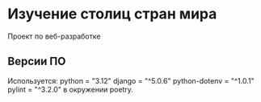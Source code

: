 # Изучение столиц стран мира
Проект по веб-разработке

## Версии ПО
Используется:
python = "3.12"
django = "^5.0.6"
python-dotenv = "^1.0.1"
pylint = "^3.2.0"
в окружении poetry.
